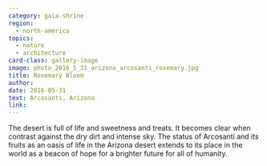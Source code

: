```yaml
---
category: gaia-shrine
region:
  - north-america
topics:
  - nature
  - architecture
card-class: gallery-image
image: photo_2016_5_31_arizona_arcosanti_rosemary.jpg
title: Rosemary Bloom
author:
date: 2016-05-31
text: Arcosanti, Arizona
link:
---
```

The desert is full of life and sweetness and treats. It becomes clear when contrast against the dry dirt and intense sky. The status of Arcosanti and its fruits as an oasis of life in the Arizona desert extends to its place in the world as a beacon of hope for a brighter future for all of humanity.
